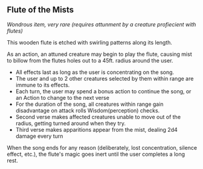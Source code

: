 ## Flute of the Mists

_Wondrous item, very rare (requires attunment by a creature profiecient with flutes)_

This wooden flute is etched with swirling patterns along its length.

As an action, an attuned creature may begin to play the flute, causing mist to billow from the flutes holes out to a 45ft. radius around the user.
- All effects last as long as the user is concentrating on the song.
- The user and up to 2 other creatures selected by them within range are immune to its effects.
- Each turn, the user may spend a bonus action to continue the song, or an Action to change to the next verse
- For the duration of the song, all creatures within range gain disadvantage on attack rolls Wisdom(perception) checks.
- Second verse makes affected creatures unable to move out of the radius, getting turned around when they try.
- Third verse makes apparitions appear from the mist, dealing 2d4 damage every turn

When the song ends for any reason (deliberately, lost concentration, silence effect, etc.), the flute's magic goes inert until the user completes a long rest.
